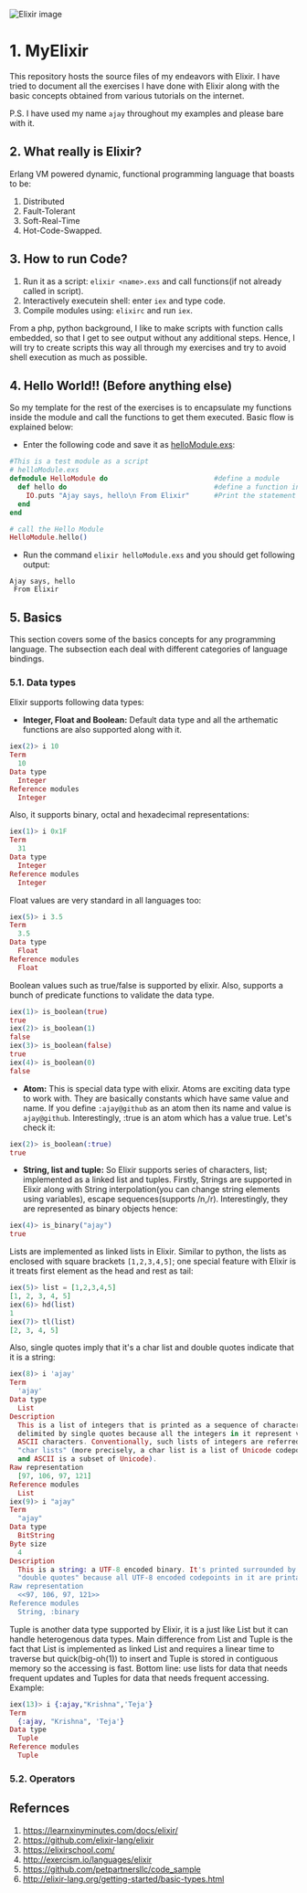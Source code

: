 ![Elixir image](http://elixir-lang.org/images/logo/logo.png)

# 1. MyElixir
This repository hosts the source files of my endeavors with Elixir. I have tried to document all the exercises I have done with Elixir along with the basic concepts obtained from various tutorials on the internet.

P.S. I have used my name `ajay` throughout my examples and please bare with it.

## 2. What really is Elixir?

Erlang VM powered dynamic, functional programming language that boasts to be:

1. Distributed
2. Fault-Tolerant
3. Soft-Real-Time
4. Hot-Code-Swapped.

## 3. How to run Code?

1. Run it as a script: `elixir <name>.exs` and call functions(if not already called in script).
2. Interactively executein shell: enter `iex` and type code.
3. Compile modules using: `elixirc` and run `iex`.

From a php, python background, I like to make scripts with function calls embedded, so that I get to see output without any additional steps. Hence, I will try to create scripts this way all through my exercises and try to avoid shell execution as much as possible.

## 4. Hello World!! (Before anything else)
So my template for the rest of the exercises is to encapsulate my functions inside the module and call the functions to get them executed. Basic flow is explained below:

* Enter the following code and save it as [helloModule.exs](https://github.com/PseudoAj/MyElixir/blob/master/HelloWorld/elixrHelloWorld/helloModule.exs):

```elixir
#This is a test module as a script
# helloModule.exs
defmodule HelloModule do                          #define a module
  def hello do                                    #define a function in module
    IO.puts "Ajay says, hello\n From Elixir"      #Print the statement
  end
end

# call the Hello Module
HelloModule.hello()
```

* Run the command `elixir helloModule.exs` and you should get following output:

```
Ajay says, hello
 From Elixir
```

## 5. Basics
This section covers some of the basics concepts for any programming language. The subsection each deal with different categories of language bindings.

### 5.1. Data types
Elixir supports following data types:

* **Integer, Float and Boolean:** Default data type and all the arthematic functions are also supported along with it.
```elixir
iex(2)> i 10
Term
  10
Data type
  Integer
Reference modules
  Integer
```
Also, it supports binary, octal and hexadecimal representations:
```elixir
iex(1)> i 0x1F
Term
  31
Data type
  Integer
Reference modules
  Integer
```
Float values are very standard in all languages too:
```elixir
iex(5)> i 3.5
Term
  3.5
Data type
  Float
Reference modules
  Float
```
Boolean values such as true/false is supported by elixir. Also, supports a bunch of predicate functions to validate the data type.
```elixir
iex(1)> is_boolean(true)
true
iex(2)> is_boolean(1)   
false
iex(3)> is_boolean(false)
true
iex(4)> is_boolean(0)    
false
```
* **Atom:** This is special data type with elixir. Atoms are exciting data type to work with. They are basically constants which have same value and name. If you define `:ajay@github` as an atom then its name and value is `ajay@github`. Interestingly, :true is an atom which has a value true. Let's check it:
```elixir
iex(2)> is_boolean(:true)
true
```
* **String, list and tuple:** So Elixir supports series of characters, list; implemented as a linked list and tuples.
Firstly, Strings are supported in Elixir along with String interpolation(you can change string elements using variables), escape sequences(supports /n,/r). Interestingly, they are represented as binary objects hence:
```elixir
iex(4)> is_binary("ajay")
true
```
Lists are implemented as linked lists in Elixir. Similar to python, the lists as enclosed with square brackets `[1,2,3,4,5]`; one special feature with Elixir is it treats first element as the head and rest as tail:
```elixir
iex(5)> list = [1,2,3,4,5]
[1, 2, 3, 4, 5]
iex(6)> hd(list)
1
iex(7)> tl(list)
[2, 3, 4, 5]
```
Also, single quotes imply that it's a char list and double quotes indicate that it is a string:

```elixir
iex(8)> i 'ajay'
Term
  'ajay'
Data type
  List
Description
  This is a list of integers that is printed as a sequence of characters
  delimited by single quotes because all the integers in it represent valid
  ASCII characters. Conventionally, such lists of integers are referred to as
  "char lists" (more precisely, a char list is a list of Unicode codepoints,
  and ASCII is a subset of Unicode).
Raw representation
  [97, 106, 97, 121]
Reference modules
  List
iex(9)> i "ajay"
Term
  "ajay"
Data type
  BitString
Byte size
  4
Description
  This is a string: a UTF-8 encoded binary. It's printed surrounded by
  "double quotes" because all UTF-8 encoded codepoints in it are printable.
Raw representation
  <<97, 106, 97, 121>>
Reference modules
  String, :binary
```
Tuple is another data type supported by Elixir, it is a just like List but it can handle heterogenous data types. Main difference from List and Tuple is the fact that List is implemented as linked List and requires a linear time to traverse but quick(big-oh(1)) to insert and Tuple is stored in contiguous memory so the accessing is fast. Bottom line: use lists for data that needs frequent updates and Tuples for data that needs frequent accessing. Example:

```elixir
iex(13)> i {:ajay,"Krishna",'Teja'}
Term
  {:ajay, "Krishna", 'Teja'}
Data type
  Tuple
Reference modules
  Tuple
```

### 5.2. Operators


## Refernces

1. https://learnxinyminutes.com/docs/elixir/
2. https://github.com/elixir-lang/elixir
3. https://elixirschool.com/
4. http://exercism.io/languages/elixir
5. https://github.com/petpartnersllc/code_sample
6. http://elixir-lang.org/getting-started/basic-types.html
